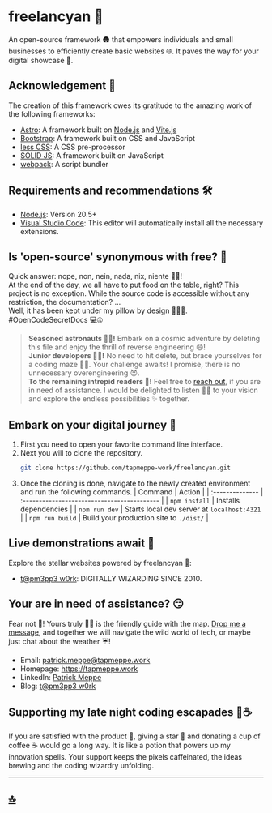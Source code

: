 # freelancyan 📢

An open-source framework 🛖 that empowers individuals and small businesses to efficiently create basic websites 🌐. It paves the way for your digital showcase 📲.


## Acknowledgement 🎉
The creation of this framework owes its gratitude to the amazing work of the following frameworks:
- [Astro](https://astro.build/): A framework built on [Node.js](https://nodejs.org/) and [Vite.js](https://vitejs.dev/)
- [Bootstrap](https://getbootstrap.com/): A framework built on CSS and JavaScript
- [less CSS](https://lesscss.org/): A CSS pre-processor
- [SOLID JS](https://www.solidjs.com/): A framework built on JavaScript
- [webpack](https://webpack.js.org/): A script bundler


## Requirements and recommendations 🛠️

- [Node.js](https://nodejs.org/): Version 20.5+
- [Visual Studio Code](https://code.visualstudio.com/): This editor will automatically install all the necessary extensions.


## Is 'open-source' synonymous with free? 🔣

Quick answer: nope, non, nein, nada, nix, niente 🙅🏿!<br>
At the end of the day, we all have to put food on the table, right? This project is no exception. While the source code is accessible without any restriction, the documentation? ...<br>
Well, it has been kept under my pillow by design 🙈🙉🙊.<br>
#OpenCodeSecretDocs 💻🤐

> **Seasoned astronauts 🧑‍🚀!** Embark on a cosmic adventure by deleting this file and enjoy the thrill of reverse engineering 😄!<br>
> **Junior developers 👩‍💻!** No need to hit delete, but brace yourselves for a coding maze 🕵️‍♂️. Your challenge awaits! I promise, there is no unnecessary overengineering 😈.<br>
> **To the remaining intrepid readers 🤔!** Feel free to [reach out](https://tapmeppe.work/en/contact#freelancyan), if you are in need of assistance. I would be delighted to listen 👂🏿 to your vision and explore the endless possibilities ✨ together.


## Embark on your digital journey 🚀

1. First you need to open your favorite command line interface.
2. Next you will to clone the repository.
	```sh
	git clone https://github.com/tapmeppe-work/freelancyan.git
	```
3. Once the cloning is done, navigate to the newly created environment and run the following commands. 
	| Command         | Action                                      |
	| :-------------- | :------------------------------------------ |
	| `npm install`   | Installs dependencies                       |
	| `npm run dev`   | Starts local dev server at `localhost:4321` |
	| `npm run build` | Build your production site to `./dist/`     |


## Live demonstrations await 👀

Explore the stellar websites powered by freelancyan 🌌:
- [t@pm3pp3 w0rk](https://tapmeppe.work/): DIGITALLY WIZARDING SINCE 2010.


## Your are in need of assistance? 😏

Fear not 💪! Yours truly 👋🏿 is the friendly guide with the map. [Drop me a message](https://tapmeppe.work/en/contact#freelancyan), and together we will navigate the wild world of tech, or maybe just chat about the weather ☔!
- Email: [patrick.meppe@tapmeppe.work](mailto:patrick.meppe@tapmeppe.work?subject=freelancyan)
- Homepage: https://tapmeppe.work
- LinkedIn: [Patrick Meppe](https://www.linkedin.com/in/patrick-meppe/)
- Blog: [t@pm3pp3 w0rk](https://www.linkedin.com/company/tapmeppe-work)


## Supporting my late night coding escapades 🌟☕
If you are satisfied with the product 💯, giving a star 🌟 and donating a cup of coffee ☕ would go a long way. It is like a potion that powers up my innovation spells. Your support keeps the pixels caffeinated, the ideas brewing and the coding wizardry unfolding.

---
## [🔝](#freelancyan-📢)
